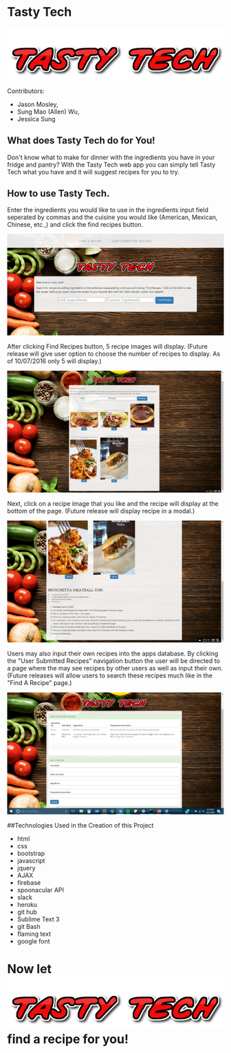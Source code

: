 # Tasty Tech
![Tasty Tech Logo](assets/images/tastytech_logo_2.png)

Contributors: 
  * Jason Mosley,
  * Sung Mao (Allen) Wu,
  * Jessica Sung

## What does Tasty Tech do for You!

Don't know what to make for dinner with the ingredients you have in your fridge and pantry?
With the Tasty Tech web app you can simply tell Tasty Tech what you have and it will suggest recipes for you to try.

## How to use Tasty Tech.

Enter the ingredients you would like to use in the ingredients input field seperated by commas and the cuisine you would like (American, Mexican, Chinese, etc.,) and click the find recipes button.

![Find Recipes](assets/images/tastytech_landingpage.PNG)

After clicking Find Recipes button, 5 recipe images will display. (Future release will give user option to choose the number of recipes to display. As of 10/07/2016 only 5 will display.)

![Recipe Images](assets/images/tastytech_recipeimages.PNG)

Next, click on a recipe image that you like and the recipe will display at the bottom of the page. (Future release will display recipe in a modal.)

![Recipe Ingredients](assets/images/tastytech_ingredients.PNG)

Users may also input their own recipes into the apps database. By clicking the "User Submitted Recipes" navigation button the user will be directed to a page where the may see recipes by other users as well as input their own. (Future releases will allow users to search these recipes much like in the "Find A Recipe" page.)

![User Recipes](assets/images/tastytech_userrecipes.PNG)

##Technologies Used in the Creation of this Project

* html
* css
* bootstrap
* javascript
* jquery
* AJAX
* firebase
* spoonacular API
* slack
* heroku
* git hub
* Sublime Text 3
* git Bash
* flaming text
* google font

# Now let ![Tasty Tech Logo](assets/images/tastytech_logo_2.png) find a recipe for you!





